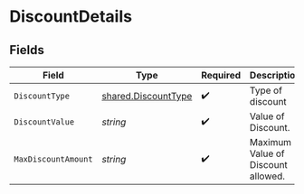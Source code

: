 # DiscountDetails


## Fields

| Field                                                      | Type                                                       | Required                                                   | Description                                                |
| ---------------------------------------------------------- | ---------------------------------------------------------- | ---------------------------------------------------------- | ---------------------------------------------------------- |
| `DiscountType`                                             | [shared.DiscountType](../../models/shared/discounttype.md) | :heavy_check_mark:                                         | Type of discount                                           |
| `DiscountValue`                                            | *string*                                                   | :heavy_check_mark:                                         | Value of Discount.                                         |
| `MaxDiscountAmount`                                        | *string*                                                   | :heavy_check_mark:                                         | Maximum Value of Discount allowed.                         |